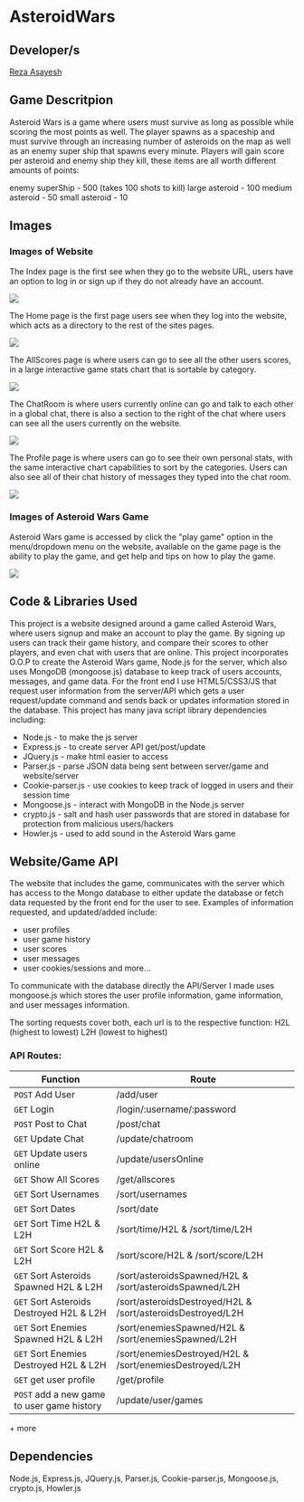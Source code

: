 # AsteroidWars

## Developer/s

[Reza Asayesh](https://github.com/rasayesh)<br/>

## Game Descritpion

Asteroid Wars is a game where users must survive as long as possible while scoring the most points as well. The player
spawns as a spaceship and must survive through an increasing number of asteroids on the map as well as an enemy super ship that
spawns every minute. Players will gain score per asteroid and enemy ship they kill, these items are all worth different amounts
of points:

enemy superShip - 500 (takes 100 shots to kill)
large asteroid - 100
medium asteroid - 50
small asteroid - 10

## Images

### Images of Website

<p float="left">
<p>The Index page is the first see when they go to the website URL, users have an option to log in or sign up if they do not already have an account.</p>

<img src="https://github.com/rasayesh/AsteroidWars/blob/master/images/index.PNG" >
<p>The Home page is the first page users see when they log into the website, which acts as a directory to the rest of the sites pages.</p>

<img src="https://github.com/rasayesh/AsteroidWars/blob/master/images/home.PNG" >
<p>The AllScores page is where users can go to see all the other users scores, in a large interactive game stats chart that is sortable by category.</p>

<img src="https://github.com/rasayesh/AsteroidWars/blob/master/images/allScores.PNG" >
<p>The ChatRoom is where users currently online can go and talk to each other in a global chat, there is also a section to the right of the chat where users can see all the users currently on the website.</p>

<img src="https://github.com/rasayesh/AsteroidWars/blob/master/images/chatRoom.PNG" >
<p>The Profile page is where users can go to see their own personal stats, with the same interactive chart capabilities to sort by the categories. Users can also see all of their chat history of messages they typed into the chat room.</p>

<img src="https://github.com/rasayesh/AsteroidWars/blob/master/images/profile.PNG" >
</p>

### Images of Asteroid Wars Game

<p float="left">
<p>Asteroid Wars game is accessed by click the "play game" option in the menu/dropdown menu
on the website, available on the game page is the ability to play the game, and get help and tips on how to play the game.</p>
<img src="https://github.com/rasayesh/AsteroidWars/blob/master/images/game.PNG" >
</p>

## Code & Libraries Used

This project is a website designed around a game called Asteroid Wars, where users signup and make an account to play the game.
By signing up users can track their game history, and compare their scores to other players, and even chat with users that are online.
This project incorporates O.O.P to create the Asteroid Wars game, Node.js for the server, which also uses MongoDB (mongoose.js) database 
to keep track of users accounts, messages, and game data. For the front end I use HTML5/CSS3/JS that request user information from 
the server/API which gets a user request/update command and sends back or updates information stored in the database. This project has 
many java script library dependencies including: 
- Node.js - to make the js server
- Express.js - to create server API get/post/update 
- JQuery.js - make html easier to access
- Parser.js - parse JSON data being sent between server/game and website/server
- Cookie-parser.js - use cookies to keep track of logged in users and their session time
- Mongoose.js - interact with MongoDB in the Node.js server
- crypto.js - salt and hash user passwords that are stored in database for protection from malicious users/hackers
- Howler.js - used to add sound in the Asteroid Wars game


## Website/Game API

The website that includes the game, communicates with the server which has access to the Mongo database to either update the database or fetch data requested by the front end for the user to see. Examples of information requested, and updated/added include:
- user profiles
- user game history
- user scores
- user messages 
- user cookies/sessions
and more...

To communicate with the database directly the API/Server I made uses mongoose.js which stores the user profile information, game information, and user messages information.

The sorting requests cover both, each url is to the respective function:
H2L (highest to lowest) 
L2H (lowest to highest)

### API Routes:

| Function        | Route     |
| --------        | --------    |
| `POST` Add User | /add/user |
| `GET`  Login    | /login/:username/:password |
| `POST` Post to Chat | /post/chat  |
| `GET`  Update Chat  | /update/chatroom |
| `GET`  Update users online | /update/usersOnline |
| `GET`  Show All Scores     | /get/allscores |
| `GET`  Sort Usernames      | /sort/usernames |      
| `GET`  Sort Dates          | /sort/date |
| `GET`  Sort Time H2L & L2H  | /sort/time/H2L & /sort/time/L2H |
| `GET`  Sort Score H2L & L2H | /sort/score/H2L & /sort/score/L2H |
| `GET`  Sort Asteroids Spawned H2L & L2H | /sort/asteroidsSpawned/H2L & /sort/asteroidsSpawned/L2H |
| `GET`  Sort Asteroids Destroyed H2L & L2H | /sort/asteroidsDestroyed/H2L & /sort/asteroidsDestroyed/L2H |
| `GET`  Sort Enemies Spawned H2L & L2H | /sort/enemiesSpawned/H2L & /sort/enemiesSpawned/L2H |
| `GET`  Sort Enemies Destroyed H2L & L2H | /sort/enemiesDestroyed/H2L & /sort/enemiesDestroyed/L2H |
| `GET`  get user profile | /get/profile |
| `POST` add a new game to user game history | /update/user/games | 
\+ more

## Dependencies

Node.js, Express.js, JQuery.js, Parser.js, Cookie-parser.js, Mongoose.js, crypto.js, Howler.js
